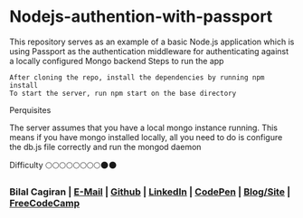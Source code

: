 # Nodejs-authention-with-passport

This repository serves as an example of a basic Node.js application which is using Passport as the authentication middleware for authenticating against a locally configured Mongo backend
Steps to run the app

    After cloning the repo, install the dependencies by running npm install
    To start the server, run npm start on the base directory

Perquisites

The server assumes that you have a local mongo instance running. This means if you have mongo installed locally, all you need to do is configure the db.js file correctly and run the mongod daemon

Difficulty :full_moon::full_moon::full_moon::full_moon::full_moon::full_moon::full_moon::full_moon::new_moon::new_moon:

### Bilal Cagiran  | [E-Mail](mailto:bcagiran@hotmail.com) | [Github](https://github.com/extwiii/) | [LinkedIn](https://linkedin.com/in/bilalcagiran) | [CodePen](http://codepen.io/extwiii/) | [Blog/Site](http://bilalcagiran.com) | [FreeCodeCamp](https://www.freecodecamp.com/extwiii) 

